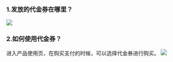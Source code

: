### 1.发放的代金券在哪里？
![](https://mccdn.qcloud.com/static/img/09b3168893b8d5b9fd45e220e8a1ffd4/image.png)
### 2.如何使用代金券？
进入产品使用页，在购买支付的时候，可以选择代金券进行购买。
![](https://mccdn.qcloud.com/static/img/fd8cce05813333e7736f89288d5a9786/image.png)